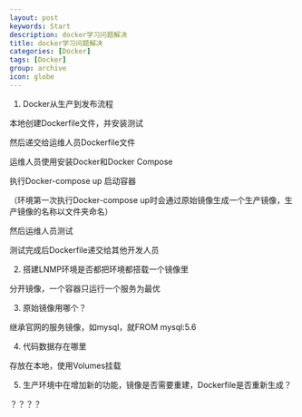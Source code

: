```yaml
---
layout: post
keywords: Start
description: docker学习问题解决
title: docker学习问题解决
categories: [Docker]
tags: [Docker]
group: archive
icon: globe
---
```


1. Docker从生产到发布流程

本地创建Dockerfile文件，并安装测试

然后递交给运维人员Dockerfile文件

运维人员使用安装Docker和Docker Compose

执行Docker-compose up 启动容器

（环境第一次执行Docker-compose up时会通过原始镜像生成一个生产镜像，生产镜像的名称以文件夹命名）

然后运维人员测试

测试完成后Dockerfile递交给其他开发人员


2. 搭建LNMP环境是否都把环境都搭载一个镜像里

分开镜像，一个容器只运行一个服务为最优


3. 原始镜像用哪个？

继承官网的服务镜像，如mysql，就FROM mysql:5.6


4. 代码数据存在哪里

存放在本地，使用Volumes挂载


5. 生产环境中在增加新的功能，镜像是否需要重建，Dockerfile是否重新生成？

？？？？